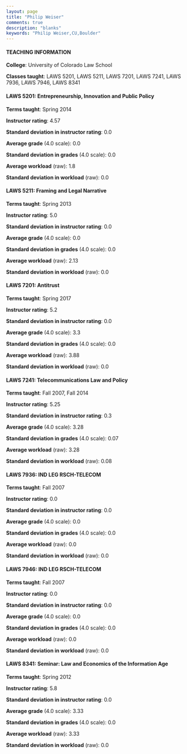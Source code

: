 ```yaml
---
layout: page
title: "Philip Weiser" 
comments: true
description: "blanks"
keywords: "Philip Weiser,CU,Boulder"
---
```

<head>
<script src="https://ajax.googleapis.com/ajax/libs/jquery/2.1.3/jquery.min.js"></script>
<script src="https://dl.dropboxusercontent.com/s/pc42nxpaw1ea4o9/highcharts.js?dl=0"></script>
<!-- <script src="../assets/js/highcharts.js"></script> -->
<style type="text/css">@font-face {
	font-family: "Bebas Neue";
	src: url(https://www.filehosting.org/file/details/544349/BebasNeue Regular.otf) format("opentype");
	}
	h1.Bebas { 
		font-family: "Bebas Neue", Verdana, Tahoma;
	}
</style>
</head>
	   
#### TEACHING INFORMATION

**College**: University of Colorado Law School

**Classes taught**: LAWS 5201, LAWS 5211, LAWS 7201, LAWS 7241, LAWS 7936, LAWS 7946, LAWS 8341

#### LAWS 5201: Entrepreneurship, Innovation and Public Policy

**Terms taught**: Spring 2014

**Instructor rating**: 4.57

**Standard deviation in instructor rating**: 0.0

**Average grade** (4.0 scale): 0.0

**Standard deviation in grades** (4.0 scale): 0.0

**Average workload** (raw): 1.8

**Standard deviation in workload** (raw): 0.0

#### LAWS 5211: Framing and Legal Narrative

**Terms taught**: Spring 2013

**Instructor rating**: 5.0

**Standard deviation in instructor rating**: 0.0

**Average grade** (4.0 scale): 0.0

**Standard deviation in grades** (4.0 scale): 0.0

**Average workload** (raw): 2.13

**Standard deviation in workload** (raw): 0.0

#### LAWS 7201: Antitrust

**Terms taught**: Spring 2017

**Instructor rating**: 5.2

**Standard deviation in instructor rating**: 0.0

**Average grade** (4.0 scale): 3.3

**Standard deviation in grades** (4.0 scale): 0.0

**Average workload** (raw): 3.88

**Standard deviation in workload** (raw): 0.0

#### LAWS 7241: Telecommunications Law and Policy

**Terms taught**: Fall 2007, Fall 2014

**Instructor rating**: 5.25

**Standard deviation in instructor rating**: 0.3

**Average grade** (4.0 scale): 3.28

**Standard deviation in grades** (4.0 scale): 0.07

**Average workload** (raw): 3.28

**Standard deviation in workload** (raw): 0.08

#### LAWS 7936: IND LEG RSCH-TELECOM

**Terms taught**: Fall 2007

**Instructor rating**: 0.0

**Standard deviation in instructor rating**: 0.0

**Average grade** (4.0 scale): 0.0

**Standard deviation in grades** (4.0 scale): 0.0

**Average workload** (raw): 0.0

**Standard deviation in workload** (raw): 0.0

#### LAWS 7946: IND LEG RSCH-TELECOM

**Terms taught**: Fall 2007

**Instructor rating**: 0.0

**Standard deviation in instructor rating**: 0.0

**Average grade** (4.0 scale): 0.0

**Standard deviation in grades** (4.0 scale): 0.0

**Average workload** (raw): 0.0

**Standard deviation in workload** (raw): 0.0

#### LAWS 8341: Seminar: Law and Economics of the Information Age

**Terms taught**: Spring 2012

**Instructor rating**: 5.8

**Standard deviation in instructor rating**: 0.0

**Average grade** (4.0 scale): 3.33

**Standard deviation in grades** (4.0 scale): 0.0

**Average workload** (raw): 3.33

**Standard deviation in workload** (raw): 0.0

